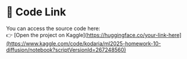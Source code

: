 # 🔗 Code Link

You can access the source code here:  
👉 [Open the project on Kaggle](https://huggingface.co/your-link-here](https://www.kaggle.com/code/kodaria/ml2025-homework-10-diffusion/notebook?scriptVersionId=267248560)
